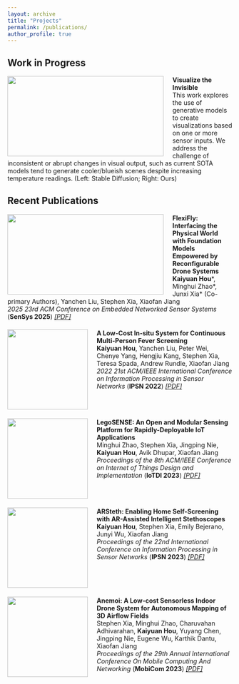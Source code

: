 ```yaml
---
layout: archive
title: "Projects"
permalink: /publications/
author_profile: true
---
```



Work in Progress
---
<div style="margin-bottom: 20px;">
    <img src="http://hou-kaiyuan.github.io/images/vivify.gif" align="left" width="350" height="180" style="margin-right: 20px;"/> 
    <b>Visualize the Invisible</b>
    <br>
    This work explores the use of generative models to create visualizations based on one or more sensor inputs. We address the challenge of inconsistent or abrupt changes in visual output, such as current SOTA models tend to generate cooler/blueish scenes despite increasing temperature readings. (Left: Stable Diffusion; Right: Ours)
    <br clear="left"/>
</div>


Recent Publications
---

<div style="margin-bottom: 20px;"> 
    <img src="http://hou-kaiyuan.github.io/images/rasp.gif" align="left" width="350" height="180" style="margin-right: 20px;"/> <b>FlexiFly: Interfacing the Physical World with Foundation Models Empowered by Reconfigurable Drone Systems</b><br>
    <b>Kaiyuan Hou</b>*, Minghui Zhao*, Junxi Xia* (Co-primary Authors),  Yanchen Liu, Stephen Xia, Xiaofan Jiang<br>
    <i>2025 23rd ACM Conference on Embedded Networked Sensor Systems</i> (<b>SenSys 2025</b>)
    <i><a href="https://dl.acm.org/doi/10.1145/3715014.3722081">[PDF]</a></i>
    <br clear="left"/> 
</div>


<!-- Paper 1 -->
<div style="margin-bottom: 20px;">
    <img src="http://hou-kaiyuan.github.io/images/publications/fever.png" align="left" width="180" height="180" style="margin-right: 20px;"/> 
    <b>A Low-Cost In-situ System for Continuous Multi-Person Fever Screening</b><br>
    <b>Kaiyuan Hou</b>, Yanchen Liu, Peter Wei, Chenye Yang, Hengjiu Kang, Stephen Xia, Teresa Spada, Andrew Rundle, Xiaofan Jiang<br>
    <i>2022 21st ACM/IEEE International Conference on Information Processing in Sensor Networks </i> (<b>IPSN 2022</b>)
    <i><a href="https://ieeexplore.ieee.org/abstract/document/9825960">[PDF]</a></i>
    <br clear="left"/>
</div>

<!-- Paper 2 -->
<div style="margin-bottom: 20px;">
    <img src="http://hou-kaiyuan.github.io/images/publications/legosense.png" align="left" width="180" height="180" style="margin-right: 20px;"/> 
    <b>LegoSENSE: An Open and Modular Sensing Platform for Rapidly-Deployable IoT Applications</b> <br>
    Minghui Zhao, Stephen Xia, Jingping Nie, <b>Kaiyuan Hou</b>, Avik Dhupar, Xiaofan Jiang<br>
    <i>Proceedings of the 8th ACM/IEEE Conference on Internet of Things Design and Implementation</i> (<b>IoTDI 2023</b>)
    <i><a href="https://dl.acm.org/doi/abs/10.1145/3576842.3582369">[PDF]</a></i>
    <br clear="left"/>
</div>

<!-- Paper 3 -->
<div style="margin-bottom: 20px;">
    <img src="http://hou-kaiyuan.github.io/images/publications/arsteth.png" align="left" width="180" height="180" style="margin-right: 20px;"/> 
    <b>ARSteth: Enabling Home Self-Screening with AR-Assisted Intelligent Stethoscopes</b> <br>
    <b>Kaiyuan Hou</b>, Stephen Xia, Emily Bejerano, Junyi Wu, Xiaofan Jiang<br>
    <i>Proceedings of the 22nd International Conference on Information Processing in Sensor Networks</i> (<b>IPSN 2023</b>)
    <i><a href="https://dl.acm.org/doi/abs/10.1145/3583120.3586962">[PDF]</a></i>
    <br clear="left"/>
</div>


<!-- Paper 4 -->
<div style="margin-bottom: 20px;">
    <img src="http://hou-kaiyuan.github.io/images/publications/airflow.png" align="left" width="180" height="180" style="margin-right: 20px;"/> 
    <b>Anemoi: A Low-cost Sensorless Indoor Drone System for Autonomous Mapping of 3D Airflow Fields</b><br>
    Stephen Xia, Minghui Zhao, Charuvahan Adhivarahan, <b>Kaiyuan Hou</b>, Yuyang Chen, Jingping Nie, Eugene Wu, Karthik Dantu, Xiaofan Jiang<br>
    <i>Proceedings of the 29th Annual International Conference On Mobile Computing And Networking</i> (<b>MobiCom 2023</b>)
    <i><a href="https://dl.acm.org/doi/pdf/10.1145/3570361.3613292">[PDF]</a></i>
    <br clear="left"/>
</div>


